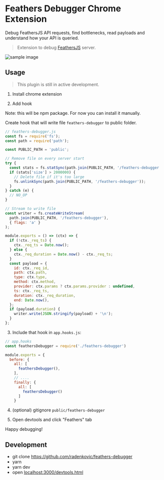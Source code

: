 # Feathers Debugger Chrome Extension

Debug FeathersJS API requests, find bottlenecks, read payloads and understand how your API is queried.

> Extension to debug [FeathersJS](https://github.com/feathersjs/feathers) server.

![sample image](https://raw.githubusercontent.com/radenkovic/feathers-debugger/master/docs/sample.gif)


## Usage

> This plugin is still in active development.


1. Install chrome extension

2. Add hook

Note: this will be npm package. For now you can install it manually.


Create hook that will write file `feathers-debugger` to public folder.

```js
// feathers-debugger.js
const fs = require('fs');
const path = require('path');

const PUBLIC_PATH = 'public';

// Remove file on every server start
try {
  const stats = fs.statSync(path.join(PUBLIC_PATH, '/feathers-debugger'));
  if (stats['size'] > 2000000) {
    // Delete file if it's too large
    fs.unlinkSync(path.join(PUBLIC_PATH, '/feathers-debugger'));
  }
} catch (e) {
  // NO_OP
}

// Stream to write file
const writer = fs.createWriteStream(
  path.join(PUBLIC_PATH, '/feathers-debugger'),
  { flags: 'a' }
);

module.exports = () => (ctx) => {
  if (!ctx._req_ts) {
    ctx._req_ts = Date.now();
  } else {
    ctx._req_duration = Date.now() - ctx._req_ts;
  }
  const payload = {
    id: ctx._req_id,
    path: ctx.path,
    type: ctx.type,
    method: ctx.method,
    provider: ctx.params ? ctx.params.provider : undefined,
    ts: ctx._req_ts,
    duration: ctx._req_duration,
    end: Date.now(),
  };
  if (payload.duration) {
    writer.write(JSON.stringify(payload) + '\n');
  }
};


```

3. Include that hook in `app.hooks.js`:

```js
// app.hooks
const feathersDebugger = require('./feathers-debugger')

module.exports = {
  before: {
    all: [
      feathersDebugger(),
    ],
    // ....
    finally: {
      all: [
        feathersDebugger()
      ]
    }
```

4. (optional) gitignore `public/feathers-debugger`

5. Open devtools and click "Feathers" tab

Happy debugging!




## Development

- git clone https://github.com/radenkovic/feathers-debugger
- yarn
- yarn dev
- open [localhost:3000/devtools.html](http://localhost:3000/devtools.html)



